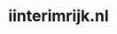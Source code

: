 ---
layout: post
title:  "iinterimrijk.nl"
internal_url:  "/data/iinterimrijk.nl.html"
categories: dutchgov
---